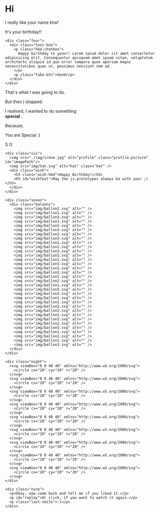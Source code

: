 <!doctype html>
<html lang="en">

<head>
 <meta charset="UTF-8" />
 <meta name="viewport" content="width=device-width, initial-scale=1.0"
 <link href="https://fonts.googleapis.com/css?family=Work+Sans:300,400" rel="stylesheet" />
 <link rel="shortcut icon" type="image/png" href="img/favicon.png" />
 <link rel="stylesheet" href="styles/main.css" />
</head>

<body>

<audio class="song" loop autoplay>
    <source src="./music/hbd.mpeg">
    </source>
    Your browser isn't invited for super fun audio time.
    </audio>

  <div class="container">
    <div class="one">
      <h1 class="one">
        Hi
        <span id="name"></span>
      </h1>
      <p class="two" id="greetingText">I really like your name btw!</p>
    </div>
   
   <div class="three">
      <p>It's your birthday!!</p>
    </div>

    <div class="four">
      <div class="text-box">
        <p class="hbd-chatbox">
          Happy birthday to youu!! Lorem ipsum dolor sit amet consectetur adipisicing elit. Consequuntur quisquam amet ipsam vitae, voluptatum architecto aliquid id quo error tempora quos aperiam magni necessitatibus quas ut, possimus nesciunt nam ad.
        </p>
        <p class="fake-btn">Send</p>
      </div>
    </div>
   
   <div class="five">
      <p class="idea-1">That's what I was going to do.</p>
      <p class="idea-2">But then I stopped.</p>
      <p class="idea-3">
        I realised, I wanted to do something<br>
        <strong>special</strong> 
        .
        </p>
      <p class="idea-4">Because,</p>
      <p class="idea-5">
        You are Special
        <span>:)</span>
      </p>
      <p class="idea-6">
        <span>S</span>
        <span>O</span>
      </p>
    </div>
    
    <div class="six">
      <img src="./img/irene.jpg" alt="profile" class="profile-picture" id="imagePath"/>
      <img src="img/hat.svg" alt="hat" class="hat" />
      <div class="wish">
        <h3 class="wish-hbd">Happy Birthday!</h3>
        <h5 id="wishText">May the js.prototypes always be with you! ;)</h5>
      </div>
    </div>
    
    <div class="seven">
      <div class="baloons">
        <img src="img/ballon2.svg" alt="" />
        <img src="img/ballon1.svg" alt="" />
        <img src="img/ballon3.svg" alt="" />
        <img src="img/ballon1.svg" alt="" />
        <img src="img/ballon2.svg" alt="" />
        <img src="img/ballon3.svg" alt="" />
        <img src="img/ballon2.svg" alt="" />
        <img src="img/ballon3.svg" alt="" />
        <img src="img/ballon1.svg" alt="" />
        <img src="img/ballon2.svg" alt="" />
        <img src="img/ballon3.svg" alt="" />
        <img src="img/ballon2.svg" alt="" />
        <img src="img/ballon1.svg" alt="" />
        <img src="img/ballon3.svg" alt="" />
        <img src="img/ballon2.svg" alt="" />
        <img src="img/ballon3.svg" alt="" />
        <img src="img/ballon1.svg" alt="" />
        <img src="img/ballon2.svg" alt="" />
        <img src="img/ballon1.svg" alt="" />
        <img src="img/ballon3.svg" alt="" />
        <img src="img/ballon3.svg" alt="" />
        <img src="img/ballon1.svg" alt="" />
        <img src="img/ballon2.svg" alt="" />
        <img src="img/ballon3.svg" alt="" />
        <img src="img/ballon2.svg" alt="" />
        <img src="img/ballon1.svg" alt="" />
        <img src="img/ballon3.svg" alt="" />
        <img src="img/ballon2.svg" alt="" />
        <img src="img/ballon3.svg" alt="" />
        <img src="img/ballon1.svg" alt="" />
        <img src="img/ballon2.svg" alt="" />
        <img src="img/ballon1.svg" alt="" />
        <img src="img/ballon3.svg" alt="" />
      </div>
    </div>
    
    <div class="eight">
      <svg viewBox="0 0 40 40" xmlns="http://www.w3.org/2000/svg">
        <circle cx="20" cy="20" r="20" />
      </svg>
      <svg viewBox="0 0 40 40" xmlns="http://www.w3.org/2000/svg">
        <circle cx="20" cy="20" r="20" />
      </svg>
      <svg viewBox="0 0 40 40" xmlns="http://www.w3.org/2000/svg">
        <circle cx="20" cy="20" r="20" />
      </svg>
      <svg viewBox="0 0 40 40" xmlns="http://www.w3.org/2000/svg">
        <circle cx="20" cy="20" r="20" />
      </svg>
      <svg viewBox="0 0 40 40" xmlns="http://www.w3.org/2000/svg">
        <circle cx="20" cy="20" r="20" />
      </svg>
      <svg viewBox="0 0 40 40" xmlns="http://www.w3.org/2000/svg">
        <circle cx="20" cy="20" r="20" />
      </svg>
      <svg viewBox="0 0 40 40" xmlns="http://www.w3.org/2000/svg">
        <circle cx="20" cy="20" r="20" />
      </svg>
      <svg viewBox="0 0 40 40" xmlns="http://www.w3.org/2000/svg">
        <circle cx="20" cy="20" r="20" />
      </svg>
      <svg viewBox="0 0 40 40" xmlns="http://www.w3.org/2000/svg">
        <circle cx="20" cy="20" r="20" />
      </svg>
    </div>
    
    <div class="nine">
      <p>Okay, now come back and tell me if you liked it.</p>
      <p id="replay">Or click, if you want to watch it again.</p>
      <p class="last-smile">:)</p>
    </div>
  </div>
  
  </body>
  <!-- Greensock -->
  <script src="https://cdnjs.cloudflare.com/ajax/libs/gsap/1.20.3/TweenMax.min.js"></script>
  <!-- Sweetalert -->
  <script src="//cdn.jsdelivr.net/npm/sweetalert2@11"></script>
  <script type="application/javascript" src="script/main.js"></script>
  
  </html>

      
